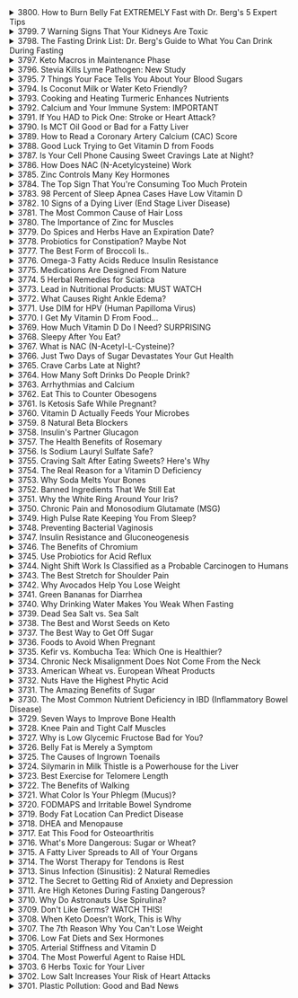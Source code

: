 <details>
<summary>3800. How to Burn Belly Fat EXTREMELY Fast with Dr. Berg's 5 Expert Tips</summary>

<a href="https://www.youtube.com/watch?v=Xc34u7wmCIE" target="_blank">
    <img src="https://img.youtube.com/vi/Xc34u7wmCIE/maxresdefault.jpg" width="200">
</a>


</details>

<details>
<summary>3799. 7 Warning Signs That Your Kidneys Are Toxic</summary>

<a href="https://www.youtube.com/watch?v=1Im6I9gItjg" target="_blank">
    <img src="https://img.youtube.com/vi/1Im6I9gItjg/maxresdefault.jpg" width="200">
</a>


</details>

<details>
<summary>3798. The Fasting Drink List: Dr. Berg's Guide to What You Can Drink During Fasting</summary>

<a href="https://www.youtube.com/watch?v=v0lrJXU92-Q" target="_blank">
    <img src="https://img.youtube.com/vi/v0lrJXU92-Q/maxresdefault.jpg" width="200">
</a>


</details>

<details>
<summary>3797. Keto Macros in Maintenance Phase</summary>

<a href="https://www.youtube.com/watch?v=cLmyyN8KAr4" target="_blank">
    <img src="https://img.youtube.com/vi/cLmyyN8KAr4/maxresdefault.jpg" width="200">
</a>


</details>

<details>
<summary>3796. Stevia Kills Lyme Pathogen: New Study</summary>

<a href="https://www.youtube.com/watch?v=pGl2CDWHvzA" target="_blank">
    <img src="https://img.youtube.com/vi/pGl2CDWHvzA/maxresdefault.jpg" width="200">
</a>


</details>

<details>
<summary>3795. 7 Things Your Face Tells You About Your Blood Sugars</summary>

<a href="https://www.youtube.com/watch?v=aDnqjmH9tso" target="_blank">
    <img src="https://img.youtube.com/vi/aDnqjmH9tso/maxresdefault.jpg" width="200">
</a>


</details>

<details>
<summary>3794. Is Coconut Milk or Water Keto Friendly?</summary>

<a href="https://www.youtube.com/watch?v=Yfywkbv4W-4" target="_blank">
    <img src="https://img.youtube.com/vi/Yfywkbv4W-4/maxresdefault.jpg" width="200">
</a>


</details>

<details>
<summary>3793. Cooking and Heating Turmeric Enhances Nutrients</summary>

<a href="https://www.youtube.com/watch?v=xoCfjgaweO0" target="_blank">
    <img src="https://img.youtube.com/vi/xoCfjgaweO0/maxresdefault.jpg" width="200">
</a>


</details>

<details>
<summary>3792. Calcium and Your Immune System: IMPORTANT</summary>

<a href="https://www.youtube.com/watch?v=qpb_tJN1wxs" target="_blank">
    <img src="https://img.youtube.com/vi/qpb_tJN1wxs/maxresdefault.jpg" width="200">
</a>


</details>

<details>
<summary>3791. If You HAD to Pick One: Stroke or Heart Attack?</summary>

<a href="https://www.youtube.com/watch?v=ZuKcIZt9nDI" target="_blank">
    <img src="https://img.youtube.com/vi/ZuKcIZt9nDI/maxresdefault.jpg" width="200">
</a>


</details>

<details>
<summary>3790. Is MCT Oil Good or Bad for a Fatty Liver</summary>

<a href="https://www.youtube.com/watch?v=dIqjfGS3ovc" target="_blank">
    <img src="https://img.youtube.com/vi/dIqjfGS3ovc/maxresdefault.jpg" width="200">
</a>


</details>

<details>
<summary>3789. How to Read a Coronary Artery Calcium (CAC) Score</summary>

<a href="https://www.youtube.com/watch?v=xZac2TX2WVM" target="_blank">
    <img src="https://img.youtube.com/vi/xZac2TX2WVM/maxresdefault.jpg" width="200">
</a>


</details>

<details>
<summary>3788. Good Luck Trying to Get Vitamin D from Foods</summary>

<a href="https://www.youtube.com/watch?v=w7uOACkLl8s" target="_blank">
    <img src="https://img.youtube.com/vi/w7uOACkLl8s/maxresdefault.jpg" width="200">
</a>


</details>

<details>
<summary>3787. Is Your Cell Phone Causing Sweet Cravings Late at Night?</summary>

<a href="https://www.youtube.com/watch?v=pNzFW7nZCLg" target="_blank">
    <img src="https://img.youtube.com/vi/pNzFW7nZCLg/maxresdefault.jpg" width="200">
</a>


</details>

<details>
<summary>3786. How Does NAC (N-Acetylcysteine) Work</summary>

<a href="https://www.youtube.com/watch?v=Ut9_iHFu1uA" target="_blank">
    <img src="https://img.youtube.com/vi/Ut9_iHFu1uA/maxresdefault.jpg" width="200">
</a>


</details>

<details>
<summary>3785. Zinc Controls Many Key Hormones</summary>

<a href="https://www.youtube.com/watch?v=QgMksKGvI0Y" target="_blank">
    <img src="https://img.youtube.com/vi/QgMksKGvI0Y/maxresdefault.jpg" width="200">
</a>


</details>

<details>
<summary>3784. The Top Sign That You're Consuming Too Much Protein</summary>

<a href="https://www.youtube.com/watch?v=FbRpfe7Iruo" target="_blank">
    <img src="https://img.youtube.com/vi/FbRpfe7Iruo/maxresdefault.jpg" width="200">
</a>


</details>

<details>
<summary>3783. 98 Percent of Sleep Apnea Cases Have Low Vitamin D</summary>

<a href="https://www.youtube.com/watch?v=YHL2s-FT5B8" target="_blank">
    <img src="https://img.youtube.com/vi/YHL2s-FT5B8/maxresdefault.jpg" width="200">
</a>


</details>

<details>
<summary>3782. 10 Signs of a Dying Liver  (End Stage Liver Disease)</summary>

<a href="https://www.youtube.com/watch?v=VHz9jCa1Evw" target="_blank">
    <img src="https://img.youtube.com/vi/VHz9jCa1Evw/maxresdefault.jpg" width="200">
</a>


</details>

<details>
<summary>3781. The Most Common Cause of Hair Loss</summary>

<a href="https://www.youtube.com/watch?v=7hkTOt3M9R4" target="_blank">
    <img src="https://img.youtube.com/vi/7hkTOt3M9R4/maxresdefault.jpg" width="200">
</a>


</details>

<details>
<summary>3780. The Importance of Zinc for Muscles</summary>

<a href="https://www.youtube.com/watch?v=6Od2WFjR4Pg" target="_blank">
    <img src="https://img.youtube.com/vi/6Od2WFjR4Pg/maxresdefault.jpg" width="200">
</a>


</details>

<details>
<summary>3779. Do Spices and Herbs Have an Expiration Date?</summary>

<a href="https://www.youtube.com/watch?v=I4cPhtVXArg" target="_blank">
    <img src="https://img.youtube.com/vi/I4cPhtVXArg/maxresdefault.jpg" width="200">
</a>


</details>

<details>
<summary>3778. Probiotics for Constipation? Maybe Not</summary>

<a href="https://www.youtube.com/watch?v=GuzCnKrJb8Q" target="_blank">
    <img src="https://img.youtube.com/vi/GuzCnKrJb8Q/maxresdefault.jpg" width="200">
</a>


</details>

<details>
<summary>3777. The Best Form of Broccoli Is..</summary>

<a href="https://www.youtube.com/watch?v=2BmTnaA606I" target="_blank">
    <img src="https://img.youtube.com/vi/2BmTnaA606I/maxresdefault.jpg" width="200">
</a>


</details>

<details>
<summary>3776. Omega-3 Fatty Acids Reduce Insulin Resistance</summary>

<a href="https://www.youtube.com/watch?v=ODmFi5wHVs4" target="_blank">
    <img src="https://img.youtube.com/vi/ODmFi5wHVs4/maxresdefault.jpg" width="200">
</a>


</details>

<details>
<summary>3775. Medications Are Designed From Nature</summary>

<a href="https://www.youtube.com/watch?v=hAkA13VTF1Y" target="_blank">
    <img src="https://img.youtube.com/vi/hAkA13VTF1Y/maxresdefault.jpg" width="200">
</a>


</details>

<details>
<summary>3774. 5 Herbal Remedies for Sciatica</summary>

<a href="https://www.youtube.com/watch?v=wU0PIeviKj0" target="_blank">
    <img src="https://img.youtube.com/vi/wU0PIeviKj0/maxresdefault.jpg" width="200">
</a>


</details>

<details>
<summary>3773. Lead in Nutritional Products: MUST WATCH</summary>

<a href="https://www.youtube.com/watch?v=ghmHZCvULsE" target="_blank">
    <img src="https://img.youtube.com/vi/ghmHZCvULsE/maxresdefault.jpg" width="200">
</a>


</details>

<details>
<summary>3772. What Causes Right Ankle Edema?</summary>

<a href="https://www.youtube.com/watch?v=EK0aBMtgGOc" target="_blank">
    <img src="https://img.youtube.com/vi/EK0aBMtgGOc/maxresdefault.jpg" width="200">
</a>


</details>

<details>
<summary>3771. Use DIM for HPV (Human Papilloma Virus)</summary>

<a href="https://www.youtube.com/watch?v=DoWDGHVf1go" target="_blank">
    <img src="https://img.youtube.com/vi/DoWDGHVf1go/maxresdefault.jpg" width="200">
</a>


</details>

<details>
<summary>3770. I Get My Vitamin D From Food...</summary>

<a href="https://www.youtube.com/watch?v=QUnf4OXDnCk" target="_blank">
    <img src="https://img.youtube.com/vi/QUnf4OXDnCk/maxresdefault.jpg" width="200">
</a>


</details>

<details>
<summary>3769. How Much Vitamin D Do I Need? SURPRISING</summary>

<a href="https://www.youtube.com/watch?v=NFxQJmvgXOQ" target="_blank">
    <img src="https://img.youtube.com/vi/NFxQJmvgXOQ/maxresdefault.jpg" width="200">
</a>


</details>

<details>
<summary>3768. Sleepy After You Eat?</summary>

<a href="https://www.youtube.com/watch?v=DUSlNTe3Cg0" target="_blank">
    <img src="https://img.youtube.com/vi/DUSlNTe3Cg0/maxresdefault.jpg" width="200">
</a>


</details>

<details>
<summary>3767. What is NAC (N-Acetyl-L-Cysteine)?</summary>

<a href="https://www.youtube.com/watch?v=oPdGOrqTfhA" target="_blank">
    <img src="https://img.youtube.com/vi/oPdGOrqTfhA/maxresdefault.jpg" width="200">
</a>


</details>

<details>
<summary>3766. Just Two Days of Sugar Devastates Your Gut Health</summary>

<a href="https://www.youtube.com/watch?v=ITmR5P6Qd-g" target="_blank">
    <img src="https://img.youtube.com/vi/ITmR5P6Qd-g/maxresdefault.jpg" width="200">
</a>


</details>

<details>
<summary>3765. Crave Carbs Late at Night?</summary>

<a href="https://www.youtube.com/watch?v=N13PX3UFpjM" target="_blank">
    <img src="https://img.youtube.com/vi/N13PX3UFpjM/maxresdefault.jpg" width="200">
</a>


</details>

<details>
<summary>3764. How Many Soft Drinks Do People Drink?</summary>

<a href="https://www.youtube.com/watch?v=VhkoLn6OVAg" target="_blank">
    <img src="https://img.youtube.com/vi/VhkoLn6OVAg/maxresdefault.jpg" width="200">
</a>


</details>

<details>
<summary>3763. Arrhythmias and Calcium</summary>

<a href="https://www.youtube.com/watch?v=axxsROsv6_A" target="_blank">
    <img src="https://img.youtube.com/vi/axxsROsv6_A/maxresdefault.jpg" width="200">
</a>


</details>

<details>
<summary>3762. Eat This to Counter Obesogens</summary>

<a href="https://www.youtube.com/watch?v=07qxjaufFZE" target="_blank">
    <img src="https://img.youtube.com/vi/07qxjaufFZE/maxresdefault.jpg" width="200">
</a>


</details>

<details>
<summary>3761. Is Ketosis Safe While Pregnant?</summary>

<a href="https://www.youtube.com/watch?v=V7MZbnyPkf0" target="_blank">
    <img src="https://img.youtube.com/vi/V7MZbnyPkf0/maxresdefault.jpg" width="200">
</a>


</details>

<details>
<summary>3760. Vitamin D Actually Feeds Your Microbes</summary>

<a href="https://www.youtube.com/watch?v=F-d9qim8uow" target="_blank">
    <img src="https://img.youtube.com/vi/F-d9qim8uow/maxresdefault.jpg" width="200">
</a>


</details>

<details>
<summary>3759. 8 Natural Beta Blockers</summary>

<a href="https://www.youtube.com/watch?v=jMgCILevg8Q" target="_blank">
    <img src="https://img.youtube.com/vi/jMgCILevg8Q/maxresdefault.jpg" width="200">
</a>


</details>

<details>
<summary>3758. Insulin's Partner Glucagon</summary>

<a href="https://www.youtube.com/watch?v=AFp-70RJ4Tg" target="_blank">
    <img src="https://img.youtube.com/vi/AFp-70RJ4Tg/maxresdefault.jpg" width="200">
</a>


</details>

<details>
<summary>3757. The Health Benefits of Rosemary</summary>

<a href="https://www.youtube.com/watch?v=oEOTayOXzoE" target="_blank">
    <img src="https://img.youtube.com/vi/oEOTayOXzoE/maxresdefault.jpg" width="200">
</a>


</details>

<details>
<summary>3756. Is Sodium Lauryl Sulfate Safe?</summary>

<a href="https://www.youtube.com/watch?v=ohwSf6Fi0rs" target="_blank">
    <img src="https://img.youtube.com/vi/ohwSf6Fi0rs/maxresdefault.jpg" width="200">
</a>


</details>

<details>
<summary>3755. Craving Salt After Eating Sweets? Here's Why</summary>

<a href="https://www.youtube.com/watch?v=xbeJTLjgOIA" target="_blank">
    <img src="https://img.youtube.com/vi/xbeJTLjgOIA/maxresdefault.jpg" width="200">
</a>


</details>

<details>
<summary>3754. The Real Reason for a Vitamin D Deficiency</summary>

<a href="https://www.youtube.com/watch?v=Z0AmWd57pfg" target="_blank">
    <img src="https://img.youtube.com/vi/Z0AmWd57pfg/maxresdefault.jpg" width="200">
</a>


</details>

<details>
<summary>3753. Why Soda Melts Your Bones</summary>

<a href="https://www.youtube.com/watch?v=6g-vqHVKZQI" target="_blank">
    <img src="https://img.youtube.com/vi/6g-vqHVKZQI/maxresdefault.jpg" width="200">
</a>


</details>

<details>
<summary>3752. Banned Ingredients That We Still Eat</summary>

<a href="https://www.youtube.com/watch?v=ZAqb98mw4Xs" target="_blank">
    <img src="https://img.youtube.com/vi/ZAqb98mw4Xs/maxresdefault.jpg" width="200">
</a>


</details>

<details>
<summary>3751. Why the White Ring Around Your Iris?</summary>

<a href="https://www.youtube.com/watch?v=XTlOpVxpzMQ" target="_blank">
    <img src="https://img.youtube.com/vi/XTlOpVxpzMQ/maxresdefault.jpg" width="200">
</a>


</details>

<details>
<summary>3750. Chronic Pain and Monosodium Glutamate (MSG)</summary>

<a href="https://www.youtube.com/watch?v=DbsRZYFTKYA" target="_blank">
    <img src="https://img.youtube.com/vi/DbsRZYFTKYA/maxresdefault.jpg" width="200">
</a>


</details>

<details>
<summary>3749. High Pulse Rate Keeping You From Sleep?</summary>

<a href="https://www.youtube.com/watch?v=YndOK6L44ik" target="_blank">
    <img src="https://img.youtube.com/vi/YndOK6L44ik/maxresdefault.jpg" width="200">
</a>


</details>

<details>
<summary>3748. Preventing Bacterial Vaginosis</summary>

<a href="https://www.youtube.com/watch?v=YXD2LHJEkXM" target="_blank">
    <img src="https://img.youtube.com/vi/YXD2LHJEkXM/maxresdefault.jpg" width="200">
</a>


</details>

<details>
<summary>3747. Insulin Resistance and Gluconeogenesis</summary>

<a href="https://www.youtube.com/watch?v=owBNOfG6UiI" target="_blank">
    <img src="https://img.youtube.com/vi/owBNOfG6UiI/maxresdefault.jpg" width="200">
</a>


</details>

<details>
<summary>3746. The Benefits of Chromium</summary>

<a href="https://www.youtube.com/watch?v=mtDsZVv9FLo" target="_blank">
    <img src="https://img.youtube.com/vi/mtDsZVv9FLo/maxresdefault.jpg" width="200">
</a>


</details>

<details>
<summary>3745. Use Probiotics for Acid Reflux</summary>

<a href="https://www.youtube.com/watch?v=8H-lDiFpW3w" target="_blank">
    <img src="https://img.youtube.com/vi/8H-lDiFpW3w/maxresdefault.jpg" width="200">
</a>


</details>

<details>
<summary>3744. Night Shift Work Is Classified as a Probable Carcinogen to Humans</summary>

<a href="https://www.youtube.com/watch?v=4KCL9ciNzzM" target="_blank">
    <img src="https://img.youtube.com/vi/4KCL9ciNzzM/maxresdefault.jpg" width="200">
</a>


</details>

<details>
<summary>3743. The Best Stretch for Shoulder Pain</summary>

<a href="https://www.youtube.com/watch?v=LFFyk1L9UpM" target="_blank">
    <img src="https://img.youtube.com/vi/LFFyk1L9UpM/maxresdefault.jpg" width="200">
</a>


</details>

<details>
<summary>3742. Why Avocados Help You Lose Weight</summary>

<a href="https://www.youtube.com/watch?v=XnLrCmUi5i4" target="_blank">
    <img src="https://img.youtube.com/vi/XnLrCmUi5i4/maxresdefault.jpg" width="200">
</a>


</details>

<details>
<summary>3741. Green Bananas for Diarrhea</summary>

<a href="https://www.youtube.com/watch?v=AireY8CTPeM" target="_blank">
    <img src="https://img.youtube.com/vi/AireY8CTPeM/maxresdefault.jpg" width="200">
</a>


</details>

<details>
<summary>3740. Why Drinking Water Makes You Weak When Fasting</summary>

<a href="https://www.youtube.com/watch?v=0rzexuLihp4" target="_blank">
    <img src="https://img.youtube.com/vi/0rzexuLihp4/maxresdefault.jpg" width="200">
</a>


</details>

<details>
<summary>3739. Dead Sea Salt vs. Sea Salt</summary>

<a href="https://www.youtube.com/watch?v=NQ7Rj25jN8M" target="_blank">
    <img src="https://img.youtube.com/vi/NQ7Rj25jN8M/maxresdefault.jpg" width="200">
</a>


</details>

<details>
<summary>3738. The Best and Worst Seeds on Keto</summary>

<a href="https://www.youtube.com/watch?v=VLdW0QA6hjw" target="_blank">
    <img src="https://img.youtube.com/vi/VLdW0QA6hjw/maxresdefault.jpg" width="200">
</a>


</details>

<details>
<summary>3737. The Best Way to Get Off Sugar</summary>

<a href="https://www.youtube.com/watch?v=v6hYXfg_uCQ" target="_blank">
    <img src="https://img.youtube.com/vi/v6hYXfg_uCQ/maxresdefault.jpg" width="200">
</a>


</details>

<details>
<summary>3736. Foods to Avoid When Pregnant</summary>

<a href="https://www.youtube.com/watch?v=X8aUKfAFecE" target="_blank">
    <img src="https://img.youtube.com/vi/X8aUKfAFecE/maxresdefault.jpg" width="200">
</a>


</details>

<details>
<summary>3735. Kefir vs. Kombucha Tea: Which One is Healthier?</summary>

<a href="https://www.youtube.com/watch?v=zj6wCvlFcZE" target="_blank">
    <img src="https://img.youtube.com/vi/zj6wCvlFcZE/maxresdefault.jpg" width="200">
</a>


</details>

<details>
<summary>3734. Chronic Neck Misalignment Does Not Come From the Neck</summary>

<a href="https://www.youtube.com/watch?v=sg-2C2lmcAU" target="_blank">
    <img src="https://img.youtube.com/vi/sg-2C2lmcAU/maxresdefault.jpg" width="200">
</a>


</details>

<details>
<summary>3733. American Wheat vs. European Wheat Products</summary>

<a href="https://www.youtube.com/watch?v=Tc0ozMc0wZM" target="_blank">
    <img src="https://img.youtube.com/vi/Tc0ozMc0wZM/maxresdefault.jpg" width="200">
</a>


</details>

<details>
<summary>3732. Nuts Have the Highest Phytic Acid</summary>

<a href="https://www.youtube.com/watch?v=eSPx0xx8pJc" target="_blank">
    <img src="https://img.youtube.com/vi/eSPx0xx8pJc/maxresdefault.jpg" width="200">
</a>


</details>

<details>
<summary>3731. The Amazing Benefits of Sugar</summary>

<a href="https://www.youtube.com/watch?v=LlBiR-y0n8s" target="_blank">
    <img src="https://img.youtube.com/vi/LlBiR-y0n8s/maxresdefault.jpg" width="200">
</a>


</details>

<details>
<summary>3730. The Most Common Nutrient Deficiency in IBD (Inflammatory Bowel Disease)</summary>

<a href="https://www.youtube.com/watch?v=Ob8sR4A-UIA" target="_blank">
    <img src="https://img.youtube.com/vi/Ob8sR4A-UIA/maxresdefault.jpg" width="200">
</a>


</details>

<details>
<summary>3729. Seven Ways to Improve Bone Health</summary>

<a href="https://www.youtube.com/watch?v=ykYqa2Z08VM" target="_blank">
    <img src="https://img.youtube.com/vi/ykYqa2Z08VM/maxresdefault.jpg" width="200">
</a>


</details>

<details>
<summary>3728. Knee Pain and Tight Calf Muscles</summary>

<a href="https://www.youtube.com/watch?v=mh2FkuBoseU" target="_blank">
    <img src="https://img.youtube.com/vi/mh2FkuBoseU/maxresdefault.jpg" width="200">
</a>


</details>

<details>
<summary>3727. Why is Low Glycemic Fructose Bad for You?</summary>

<a href="https://www.youtube.com/watch?v=sPdOr8OiNio" target="_blank">
    <img src="https://img.youtube.com/vi/sPdOr8OiNio/maxresdefault.jpg" width="200">
</a>


</details>

<details>
<summary>3726. Belly Fat is Merely a Symptom</summary>

<a href="https://www.youtube.com/watch?v=hQO8wLlK74c" target="_blank">
    <img src="https://img.youtube.com/vi/hQO8wLlK74c/maxresdefault.jpg" width="200">
</a>


</details>

<details>
<summary>3725. The Causes of Ingrown Toenails</summary>

<a href="https://www.youtube.com/watch?v=SpkJXveFArs" target="_blank">
    <img src="https://img.youtube.com/vi/SpkJXveFArs/maxresdefault.jpg" width="200">
</a>


</details>

<details>
<summary>3724. Silymarin in Milk Thistle is a Powerhouse for the Liver</summary>

<a href="https://www.youtube.com/watch?v=aEXvumwO5ak" target="_blank">
    <img src="https://img.youtube.com/vi/aEXvumwO5ak/maxresdefault.jpg" width="200">
</a>


</details>

<details>
<summary>3723. Best Exercise for Telomere Length</summary>

<a href="https://www.youtube.com/watch?v=0Rl9dZ5svj0" target="_blank">
    <img src="https://img.youtube.com/vi/0Rl9dZ5svj0/maxresdefault.jpg" width="200">
</a>


</details>

<details>
<summary>3722. The Benefits of Walking</summary>

<a href="https://www.youtube.com/watch?v=xBesU4JK3tY" target="_blank">
    <img src="https://img.youtube.com/vi/xBesU4JK3tY/maxresdefault.jpg" width="200">
</a>


</details>

<details>
<summary>3721. What Color Is Your Phlegm (Mucus)?</summary>

<a href="https://www.youtube.com/watch?v=pMx33GqFspc" target="_blank">
    <img src="https://img.youtube.com/vi/pMx33GqFspc/maxresdefault.jpg" width="200">
</a>


</details>

<details>
<summary>3720. FODMAPS and Irritable Bowel Syndrome</summary>

<a href="https://www.youtube.com/watch?v=CwKXVDUJEMo" target="_blank">
    <img src="https://img.youtube.com/vi/CwKXVDUJEMo/maxresdefault.jpg" width="200">
</a>


</details>

<details>
<summary>3719. Body Fat Location Can Predict Disease</summary>

<a href="https://www.youtube.com/watch?v=lq9fCgPN5KE" target="_blank">
    <img src="https://img.youtube.com/vi/lq9fCgPN5KE/maxresdefault.jpg" width="200">
</a>


</details>

<details>
<summary>3718. DHEA and Menopause</summary>

<a href="https://www.youtube.com/watch?v=bY_GDsbvqXM" target="_blank">
    <img src="https://img.youtube.com/vi/bY_GDsbvqXM/maxresdefault.jpg" width="200">
</a>


</details>

<details>
<summary>3717. Eat This Food for Osteoarthritis</summary>

<a href="https://www.youtube.com/watch?v=qR-4ETHrlzk" target="_blank">
    <img src="https://img.youtube.com/vi/qR-4ETHrlzk/maxresdefault.jpg" width="200">
</a>


</details>

<details>
<summary>3716. What's More Dangerous: Sugar or Wheat?</summary>

<a href="https://www.youtube.com/watch?v=8PgYpW9FO7I" target="_blank">
    <img src="https://img.youtube.com/vi/8PgYpW9FO7I/maxresdefault.jpg" width="200">
</a>


</details>

<details>
<summary>3715. A Fatty Liver Spreads to All of Your Organs</summary>

<a href="https://www.youtube.com/watch?v=5sX4O8bjyDA" target="_blank">
    <img src="https://img.youtube.com/vi/5sX4O8bjyDA/maxresdefault.jpg" width="200">
</a>


</details>

<details>
<summary>3714. The Worst Therapy for Tendons is Rest</summary>

<a href="https://www.youtube.com/watch?v=1LgDS7DSEnM" target="_blank">
    <img src="https://img.youtube.com/vi/1LgDS7DSEnM/maxresdefault.jpg" width="200">
</a>


</details>

<details>
<summary>3713. Sinus Infection (Sinusitis): 2 Natural Remedies</summary>

<a href="https://www.youtube.com/watch?v=APePm9y0F74" target="_blank">
    <img src="https://img.youtube.com/vi/APePm9y0F74/maxresdefault.jpg" width="200">
</a>


</details>

<details>
<summary>3712. The Secret to Getting Rid of Anxiety and Depression</summary>

<a href="https://www.youtube.com/watch?v=mDn9SHhTgf8" target="_blank">
    <img src="https://img.youtube.com/vi/mDn9SHhTgf8/maxresdefault.jpg" width="200">
</a>


</details>

<details>
<summary>3711. Are High Ketones During Fasting Dangerous?</summary>

<a href="https://www.youtube.com/watch?v=O1yBilis3nI" target="_blank">
    <img src="https://img.youtube.com/vi/O1yBilis3nI/maxresdefault.jpg" width="200">
</a>


</details>

<details>
<summary>3710. Why Do Astronauts Use Spirulina?</summary>

<a href="https://www.youtube.com/watch?v=K38hGim-3qA" target="_blank">
    <img src="https://img.youtube.com/vi/K38hGim-3qA/maxresdefault.jpg" width="200">
</a>


</details>

<details>
<summary>3709. Don't Like Germs? WATCH THIS!</summary>

<a href="https://www.youtube.com/watch?v=8vV_DHagyCE" target="_blank">
    <img src="https://img.youtube.com/vi/8vV_DHagyCE/maxresdefault.jpg" width="200">
</a>


</details>

<details>
<summary>3708. When Keto Doesn’t Work, This is Why</summary>

<a href="https://www.youtube.com/watch?v=JubfKxpJnCE" target="_blank">
    <img src="https://img.youtube.com/vi/JubfKxpJnCE/maxresdefault.jpg" width="200">
</a>


</details>

<details>
<summary>3707. The 7th Reason Why You Can't Lose Weight</summary>

<a href="https://www.youtube.com/watch?v=d0EYRrWYx5A" target="_blank">
    <img src="https://img.youtube.com/vi/d0EYRrWYx5A/maxresdefault.jpg" width="200">
</a>


</details>

<details>
<summary>3706. Low Fat Diets and Sex Hormones</summary>

<a href="https://www.youtube.com/watch?v=F_b4HOXs8ew" target="_blank">
    <img src="https://img.youtube.com/vi/F_b4HOXs8ew/maxresdefault.jpg" width="200">
</a>


</details>

<details>
<summary>3705. Arterial Stiffness and Vitamin D</summary>

<a href="https://www.youtube.com/watch?v=5xvGkDLjJkA" target="_blank">
    <img src="https://img.youtube.com/vi/5xvGkDLjJkA/maxresdefault.jpg" width="200">
</a>


</details>

<details>
<summary>3704. The Most Powerful Agent to Raise HDL</summary>

<a href="https://www.youtube.com/watch?v=QYXCisEmIQs" target="_blank">
    <img src="https://img.youtube.com/vi/QYXCisEmIQs/maxresdefault.jpg" width="200">
</a>


</details>

<details>
<summary>3703. 6 Herbs Toxic for Your Liver</summary>

<a href="https://www.youtube.com/watch?v=w_yCfz1bp2c" target="_blank">
    <img src="https://img.youtube.com/vi/w_yCfz1bp2c/maxresdefault.jpg" width="200">
</a>


</details>

<details>
<summary>3702. Low Salt Increases Your Risk of Heart Attacks</summary>

<a href="https://www.youtube.com/watch?v=vXdR8zeEf1Y" target="_blank">
    <img src="https://img.youtube.com/vi/vXdR8zeEf1Y/maxresdefault.jpg" width="200">
</a>


</details>

<details>
<summary>3701. Plastic Pollution: Good and Bad News</summary>

<a href="https://www.youtube.com/watch?v=52ufLL45oIs" target="_blank">
    <img src="https://img.youtube.com/vi/52ufLL45oIs/maxresdefault.jpg" width="200">
</a>


</details>


